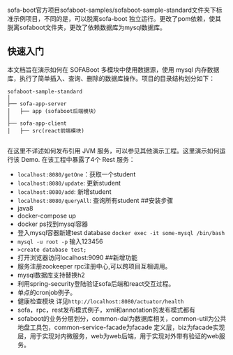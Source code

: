 ###
sofa-boot官方项目sofaboot-samples/sofaboot-sample-standard文件夹下标准示例项目，不同的是，可以脱离sofa-boot
独立运行。更改了pom依赖，使其脱离sofaboot文件夹，更改了依赖数据库为mysql数据库。
## 快速入门
本文档旨在演示如何在 SOFABoot 多模块中使用数据源，使用 mysql 内存数据库，执行了简单插入、查询、删除的数据库操作。项目的目录结构划分如下：
```text
sofaboot-sample-standard
│
├── sofa-app-server
│   ├── app (sofaboot后端模块）
│
├── sofa-app-client 
│   ├── src(react前端模块)
    
```
在这里不详述如何发布引用 JVM 服务，可以参见其他演示工程。这里演示如何运行该 Demo. 在该工程中暴露了4个 Rest 服务：
- `localhost:8080/getOne`：获取一个student
- `localhost:8080/update`: 更新student
- `localhost:8080/add`: 新增student
- `localhost:8080/queryAll`: 查询所有student
##安装步骤
- java8
- docker-compose up
- docker ps找到mysql容器
- 登入mysql容器新建test database `docker exec -it some-mysql /bin/bash`
- `mysql -u root -p`
输入123456
- `>create database test;`
- 打开浏览器访问localhost:9090
##新增功能
- 服务注册zookeeper rpc注册中心,可以跨项目互相调用。
- mysql数据库支持替换h2
- 利用spring-security登陆验证sofa后端和react交互过程。
- 单点的cronjob例子。
- 健康检查模块 详见`http://localhost:8080/actuator/health`
- sofa，rpc，rest发布模式例子，xml和annotation的发布模式都有
- sofaboot的业务分层划分，common-dal为数据库相关，common-util为公共地盘工具包，common-service-facade为facade
定义层，biz为facade实现层，用于实现对内微服务，web为web后端，用于实现对外带有验证的web服务。
